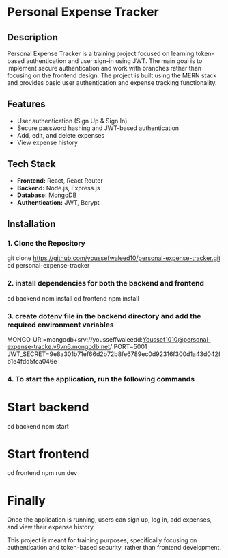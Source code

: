 # Personal Expense Tracker  

## Description  
Personal Expense Tracker is a training project focused on learning token-based authentication and user sign-in using JWT.
The main goal is to implement secure authentication and work with branches rather than focusing on the frontend design.
The project is built using the MERN stack and provides basic user authentication and expense tracking functionality.  

## Features  
- User authentication (Sign Up & Sign In)  
- Secure password hashing and JWT-based authentication  
- Add, edit, and delete expenses  
- View expense history  

## Tech Stack  
- **Frontend:** React, React Router  
- **Backend:** Node.js, Express.js  
- **Database:** MongoDB  
- **Authentication:** JWT, Bcrypt  

## Installation  

### **1. Clone the Repository**  

git clone https://github.com/youssefwaleed10/personal-expense-tracker.git
cd personal-expense-tracker

### **2.  install dependencies for both the backend and frontend**  
cd backend
npm install
cd frontend
npm install

### **3. create dotenv file in the backend directory and add the required environment variables**  
MONGO_URI=mongodb+srv://yousseffwaleedd:Youssef1010@personal-expense-tracke.v6vn6.mongodb.net/
PORT=5001
JWT_SECRET=9e8a301b71ef66d2b72b8fe6789ec0d92316f300d1a43d042fb1e4fdd5fca046e

### **4. To start the application, run the following commands**  
# Start backend
cd backend
npm start

# Start frontend
cd frontend
npm run dev

# Finally
Once the application is running, users can sign up, log in, add expenses, and view their expense history.

This project is meant for training purposes, specifically focusing on authentication and token-based security,
rather than frontend development.

